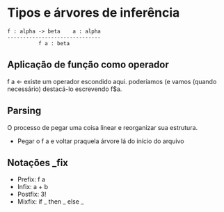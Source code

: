 # Tipos e árvores de inferência

````
f : alpha -> beta    a : alpha
------------------------------
          f a : beta
````

## Aplicação de função como operador

f a <- existe um operador escondido aqui. poderíamos (e vamos (quando necessário) destacá-lo escrevendo f$a.

## Parsing

O processo de pegar uma coisa linear e reorganizar sua estrutura.

- Pegar o f a e voltar praquela árvore lá do início do arquivo

## Notações \_fix

- Prefix: f a
- Infix: a + b
- Postfix: 3!
- Mixfix: if \_ then \_ else \_
